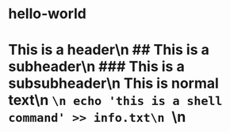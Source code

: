 # hello-world
# This is a header\n ## This is a subheader\n ### This is a subsubheader\n This is normal text\n ```\n echo 'this is a shell command' >> info.txt\n ```\n
